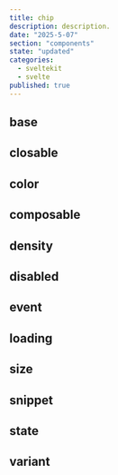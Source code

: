 ```yaml
---
title: chip
description: description.
date: "2025-5-07"
section: "components"
state: "updated"
categories:
  - sveltekit
  - svelte
published: true
---
```


<script>
  import { ChipBase, ChipClosable, ChipColor, ChipComposable, ChipDensity, ChipDisabled, ChipEvent, ChipLoading, ChipSize, ChipSnippet, ChipState, ChipVariant } from "$lib/components/docs/index.js";
</script>

## base

<ChipBase/>

## closable

<ChipClosable/>

## color

<ChipColor/>

## composable

<ChipComposable/>

## density

<ChipDensity/>

## disabled

<ChipDisabled/>

## event

<ChipEvent/>

## loading

<ChipLoading/>

## size

<ChipSize/>

## snippet

<ChipSnippet/>

## state

<ChipState/>

## variant

<ChipVariant/>
